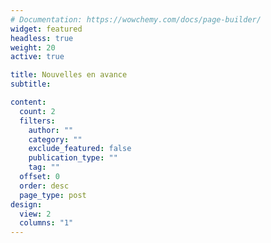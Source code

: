```yaml
---
# Documentation: https://wowchemy.com/docs/page-builder/
widget: featured
headless: true
weight: 20
active: true

title: Nouvelles en avance
subtitle:

content:
  count: 2
  filters:
    author: ""
    category: ""
    exclude_featured: false
    publication_type: ""
    tag: ""
  offset: 0
  order: desc
  page_type: post
design:
  view: 2
  columns: "1"
---
```

